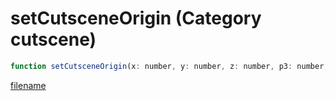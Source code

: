 # setCutsceneOrigin (Category cutscene)

```js
function setCutsceneOrigin(x: number, y: number, z: number, p3: number, p4: int): void
```

[filename](setCutsceneOrigin_m.md ':include')